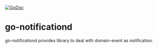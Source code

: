 [![GoDoc](https://godoc.org/github.com/uudashr/go-notificationd?status.svg)](https://godoc.org/github.com/uudashr/go-notificationd)
# go-notificationd

go-notificationd provides library to deal with domain-event as notification.
